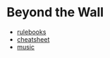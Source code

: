 # Beyond the Wall

- [rulebooks](https://drive.google.com/drive/folders/1LvKRIIj6ch4KsJYzU681bkZP8RKtMvQw?usp=sharing)
- [cheatsheet](cheatsheet.md)
- [music](music.md)